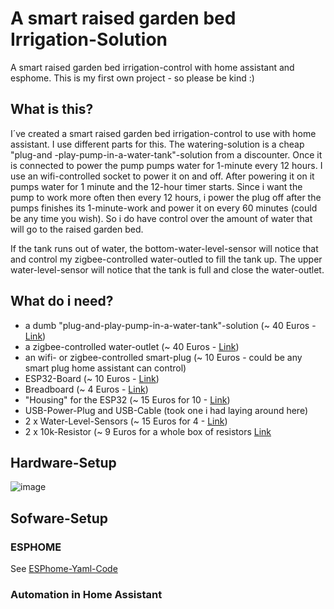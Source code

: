 # A smart raised garden bed Irrigation-Solution
A smart raised garden bed irrigation-control with home assistant and esphome. This is my first own project - so please be kind :)

## What is this?
I´ve created a smart raised garden bed irrigation-control to use with home assistant. I use different parts for this. The watering-solution is a cheap "plug-and -play-pump-in-a-water-tank"-solution from a discounter. Once it is connected to power the pump pumps water for 1-minute every 12 hours. I use an wifi-controlled socket to power it on and off. After powering it on it pumps water for 1 minute and the 12-hour timer starts. Since i want the pump to work more often then every 12 hours, i power the plug off after the pumps finishes its 1-minute-work and power it on every 60 minutes (could be any time you wish). So i do have control over the amount of water that will go to the raised garden bed.

If the tank runs out of water, the bottom-water-level-sensor will notice that and control my zigbee-controlled water-outled to fill the tank up. The upper water-level-sensor will notice that the tank is full and close the water-outlet.

## What do i need?
- a dumb "plug-and-play-pump-in-a-water-tank"-solution (~ 40 Euros - [Link](https://www.ebay.de/itm/204000996870?chn=ps&norover=1&mkevt=1&mkrid=707-134425-41852-0&mkcid=2&itemid=204000996870&targetid=1269408113723&device=c&mktype=pla&googleloc=9043753&poi=&campaignid=10203814920&mkgroupid=119187118461&rlsatarget=pla-1269408113723&abcId=1145991&merchantid=7364532&gclid=CjwKCAjwh-CVBhB8EiwAjFEPGfIB4Qsaj-7PJZuJnQFHyd9olH7OTvuo5YQFUwloD3XU3n5Sv0UOYRoCK90QAvD_BwE))
- a zigbee-controlled water-outlet (~ 40 Euros - [Link](https://www.amazon.de/gp/product/B08M9RWQP6/ref=ppx_yo_dt_b_search_asin_title?ie=UTF8&psc=1))
- an wifi- or zigbee-controlled smart-plug (~ 10 Euros - could be any smart plug home assistant can control)
- ESP32-Board (~ 10 Euros - [Link](https://www.amazon.de/dp/B071P98VTG/ref=twister_B07Z6CSD9K?_encoding=UTF8&psc=1))
- Breadboard (~ 4 Euros - [Link](https://www.amazon.de/gp/product/B07KKJSFM1/ref=ppx_yo_dt_b_search_asin_title?ie=UTF8&th=1))
- "Housing" for the ESP32 (~ 15 Euros for 10 - [Link](https://www.amazon.de/gp/product/B09D3YNZSL/ref=ppx_yo_dt_b_search_asin_title?ie=UTF8&psc=1))
- USB-Power-Plug and USB-Cable (took one i had laying around here)
- 2 x Water-Level-Sensors (~ 15 Euros for 4 - [Link](https://www.amazon.de/gp/product/B09B1KQV7B/ref=ppx_yo_dt_b_asin_title_o07_s00?ie=UTF8&psc=1))
- 2 x 10k-Resistor (~ 9 Euros for a whole box of resistors [Link](https://www.amazon.de/gp/product/B07Q87JZ9G/ref=ppx_yo_dt_b_search_asin_title?ie=UTF8&psc=1)

## Hardware-Setup
![image](https://user-images.githubusercontent.com/29648553/175833356-20f04f1c-4e77-4b29-9e7c-c16920f21035.png)

## Sofware-Setup

### ESPHOME
See [ESPhome-Yaml-Code](https://github.com/guevara777/smart_raised_garden_bed_irrigation/blob/main/esphome_code.yaml)

### Automation in Home Assistant

